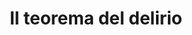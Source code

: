 ---
layout: post
title: Il teorema del delirio
director: Darren Aronofsky
year: 1998
cover: https://images.mubicdn.net/images/film/1667/cache-32058-1548216002/image-w1280.jpg
---